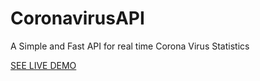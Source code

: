 # CoronavirusAPI
A Simple and Fast API for real time Corona Virus Statistics

[SEE LIVE DEMO](coronavirusupdates.herokuapp.com)
